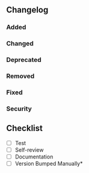 Changelog
---------

### Added

### Changed

### Deprecated

### Removed

### Fixed

### Security


Checklist
---------

- [ ] Test
- [ ] Self-review
- [ ] Documentation
- [ ] Version Bumped Manually*
